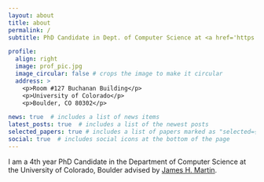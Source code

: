 ```yaml
---
layout: about
title: about
permalink: /
subtitle: PhD Candidate in Dept. of Computer Science at <a href='https://www.colorado.edu/lab/clear/nlp-cu-boulder'>CU Boulder</a>

profile:
  align: right
  image: prof_pic.jpg
  image_circular: false # crops the image to make it circular
  address: >
    <p>Room #127 Buchanan Building</p>
    <p>University of Colorado</p>
    <p>Boulder, CO 80302</p>

news: true  # includes a list of news items
latest_posts: true  # includes a list of the newest posts
selected_papers: true # includes a list of papers marked as "selected={true}"
social: true  # includes social icons at the bottom of the page
---
```


I am a 4th year PhD Candidate in the Department of Computer Science at the University of Colorado, Boulder advised by 
[James H. Martin](https://home.cs.colorado.edu/~martin/).
